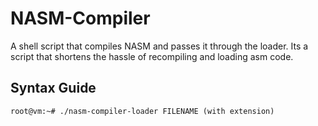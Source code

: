 # NASM-Compiler
A shell script that compiles NASM and passes it through the loader. Its a script that shortens the hassle of recompiling and loading asm code. 

## Syntax Guide
```console
root@vm:~# ./nasm-compiler-loader FILENAME (with extension)
```

